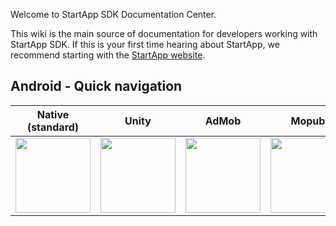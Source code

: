 Welcome to StartApp SDK Documentation Center.

This wiki is the main source of documentation for developers working with StartApp SDK. If this is your first time hearing about StartApp, we recommend starting with the [StartApp website](http://startapp.com/).

## Android - Quick navigation

|Native (standard) | Unity |  AdMob | Mopub                       
|---|---|---|---
| [<img src="https://raw.githubusercontent.com/wiki/StartApp-SDK/Documentation/images/android-icon-small.png" width="120px">](Android-InApp-Documentation) | [<img src="https://raw.githubusercontent.com/wiki/StartApp-SDK/Documentation/images/unity3d1.jpg" width="120px">](Android-InApp-Unity-Documentation) | [<img src="https://raw.githubusercontent.com/wiki/StartApp-SDK/Documentation/images/admob_logo.png" width="120px">](AdMob-Mediation-for-Android)| [<img src="https://raw.githubusercontent.com/wiki/StartApp-SDK/Documentation/images/mopub.png" width="120px">](Mopub-Mediation-for-Android) 
